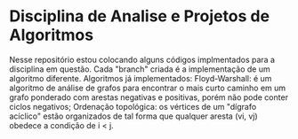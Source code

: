 # Disciplina de Analise e Projetos de Algoritmos
Nesse repositório estou colocando alguns códigos implmentados para a disciplina em questão. Cada "branch" criada é a implementação de um algoritmo diferente.
  Algoritmos já implementados:
    Floyd-Warshall: é um algoritmo de análise de grafos para encontrar o mais curto caminho em um grafo ponderado com arestas negativas e positivas, porém não pode conter ciclos negativos;
    Ordenação topológica: os vértices de um "dígrafo acíclico" estão organizados de tal forma que qualquer aresta (vi, vj) obedece a condição de i < j.

